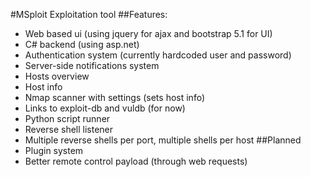 #MSploit
Exploitation tool
##Features:
* Web based ui (using jquery for ajax and bootstrap 5.1 for UI)
* C# backend (using asp.net)
* Authentication system (currently hardcoded user and password)
* Server-side notifications system
* Hosts overview
* Host info
* Nmap scanner with settings (sets host info)
* Links to exploit-db and vuldb (for now)
* Python script runner
* Reverse shell listener
* Multiple reverse shells per port, multiple shells per host
##Planned
* Plugin system
* Better remote control payload (through web requests)